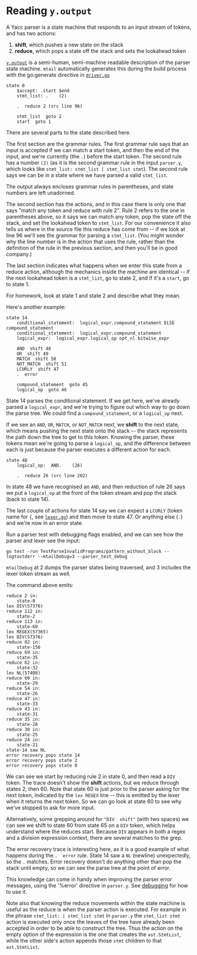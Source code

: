 # Reading `y.output`

A Yacc parser is a state machine that responds to an input stream of tokens, and has two actions:
1. **shift**, which pushes a new state on the stack
2. **reduce**, which pops a state off the stack and sets the lookahead token

[`y.output`](../internal/vm/compiler/parser/y.output) is a semi-human, semi-machine readable description of the parser state machine.  `mtail` automatically generates this during the build process with the go:generate directive in [`driver.go`](../internal/vm/compiler/parser/driver.go)

```y.output
state 0
	$accept: .start $end 
	stmt_list: .    (2)

	.  reduce 2 (src line 96)

	stmt_list  goto 2
	start  goto 1
```

There are several parts to the state described here.

The first section are the grammar rules.  The first grammar rule says that an input is accepted if we can match a start token, and then the end of the input, and we're currently (the `.`) before the start token.  The second rule has a number `(2)` (as it is the second grammar rule in the input `parser.y`, which looks like `stmt_list: stmt_list | stmt_list stmt`).  The second rule says we can be in a state where we have parsed a valid `stmt_list`.

The output always encloses grammar rules in parentheses, and state numbers are left unadorned.

The second section has the actions, and in this case there is only one that says "match any token and reduce with rule 2".  Rule 2 refers to the one in parentheses above, so it says we can match any token, pop the state off the stack, and set the lookahead token to `stmt_list`.  For our convenience it also tells us where in the source file this reduce has come from -- if we look at line 96 we'll see the grammar for parsing a `stmt_list`.  (You might wonder why the line number is in the action that uses the rule, rather than the definition of the rule in the previous section, and then you'll be in good company.)

The last section indicates what happens when we enter this state from a reduce action, although the mechanics inside the machine are identical -- if the next lookahead token is a `stmt_list`, go to state 2, and if it's a `start`, go to state 1.

For homework, look at state 1 and state 2 and describe what they mean.

Here's another example:

```y.output
state 14
	conditional_statement:  logical_expr.compound_statement ELSE compound_statement 
	conditional_statement:  logical_expr.compound_statement 
	logical_expr:  logical_expr.logical_op opt_nl bitwise_expr 

	AND  shift 48
	OR  shift 49
	MATCH  shift 50
	NOT_MATCH  shift 51
	LCURLY  shift 47
	.  error

	compound_statement  goto 45
	logical_op  goto 46
```

State 14 parses the conditional statement.  If we get here, we've already parsed a `logical_expr`, and we're trying to figure out which way to go down the parse tree.  We could find a `compound_statement`, or a `logical_op` next.

If we see an `AND`, `OR`, `MATCH`, or `NOT_MATCH` next, we **shift** to the next state, which means pushing the next state onto the stack -- the stack represents the path down the tree to get to this token.  Knowing the parser, these tokens mean we're going to parse a `logical_op`, and the difference between each is just because the parser executes a different action for each.

```y.output
state 48
	logical_op:  AND.    (26)

	.  reduce 26 (src line 202)
```

In state 48 we have recognised an `AND`, and then reduction of rule 26 says we put a `logical_op` at the front of the token stream and pop the stack (back to state 14).

The last couple of actions for state 14 say we can expect a `LCURLY` (token name for `{`, see [`lexer.go`](../internal/vm/compiler/parser/lexer.go)) and then move to state 47.  Or anything else (`.`) and we're now in an error state.


Run a parser test with debugging flags enabled, and we can see how the parser and lexer see the input:

```
go test -run TestParseInvalidPrograms/pattern_without_block --logtostderr --mtailDebug=3 --parser_test_debug
```

`mtailDebug` at 2 dumps the parser states being traversed, and 3 includes the lexer token stream as well.

The command above emits:

```
reduce 2 in:
	state-0
lex DIV(57376)
reduce 112 in:
	state-2
reduce 113 in:
	state-60
lex REGEX(57365)
lex DIV(57376)
reduce 82 in:
	state-156
reduce 69 in:
	state-35
reduce 62 in:
	state-32
lex NL(57408)
reduce 60 in:
	state-29
reduce 54 in:
	state-26
reduce 47 in:
	state-33
reduce 43 in:
	state-31
reduce 35 in:
	state-28
reduce 30 in:
	state-25
reduce 24 in:
	state-21
state-14 saw NL
error recovery pops state 14
error recovery pops state 2
error recovery pops state 0
```

We can see we start by reducing rule 2 in state 0, and then read a `DIV` token.  The trace doesn't show the **shift** actions, but we reduce through states 2, then 60.  Note that state 60 is just prior to the parser asking for the next token, indicated by the `lex REGEX` line -- this is emitted by the lexer when it returns the next token.  So we can go look at state 60 to see why we've stopped to ask for more input.

Alternatively, some grepping around for `"DIV  shift"` (with two spaces) we can see we shift to state 60 from state 65 on a `DIV` token, which helps understand where the reduces start.  Because `DIV` appears in both a regex and a division expression context, there are several matches to the grep.

The error recovery trace is interesting here, as it is a good example of what happens during the `.  error` rule.  State 14 saw a `NL` (newline) unexpectedly, so the `.` matches.  Error recovery doesn't do anything other than pop the stack until empty, so we can see the parse tree at the point of error.

This knowledge can come in handy when improving the parser error messages, using the '%error' directive in `parser.y`.  See [debugging](debugging.md) for how to use it.

Note also that knowing the reduce movements within the state machine is useful as the reduce is when the parser action is executed.  For example in the phrase `stmt_list: | stmt_list stmt` in `parser.y` the `stmt_list stmt` action is executed only once the leaves of the tree have already been accepted in order to be able to construct the tree.  Thus the action on the empty option of the expression is the one that creates the `ast.StmtList`, while the other side's action appends those `stmt` children to that `ast.StmtList`.
